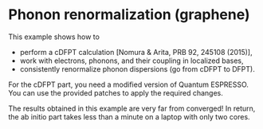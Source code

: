 # Phonon renormalization (graphene)

This example shows how to

* perform a cDFPT calculation [Nomura & Arita, PRB 92, 245108 (2015)],
* work with electrons, phonons, and their coupling in localized bases,
* consistently renormalize phonon dispersions (go from cDFPT to DFPT).

For the cDFPT part, you need a modified version of Quantum ESPRESSO. You
can use the provided patches to apply the required changes.

The results obtained in this example are very far from converged! In return,
the ab initio part takes less than a minute on a laptop with only two cores.
